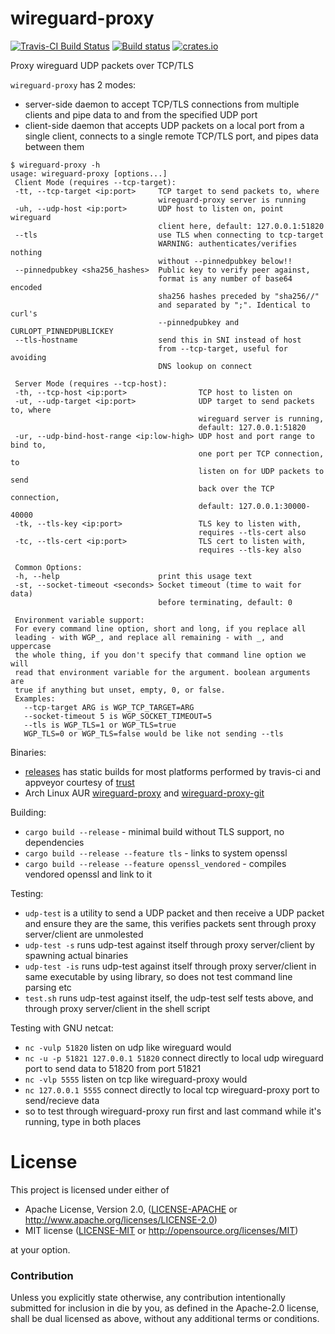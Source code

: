 # wireguard-proxy

[![Travis-CI Build Status](https://api.travis-ci.org/moparisthebest/wireguard-proxy.svg?branch=master)](https://travis-ci.org/moparisthebest/wireguard-proxy)
[![Build status](https://ci.appveyor.com/api/projects/status/vl8c9xdhvgn997d2/branch/master?svg=true)](https://ci.appveyor.com/project/moparisthebest/wireguard-proxy)
[![crates.io](https://img.shields.io/crates/v/wireguard-proxy.svg)](https://crates.io/crates/wireguard-proxy)

Proxy wireguard UDP packets over TCP/TLS

`wireguard-proxy` has 2 modes:
- server-side daemon to accept TCP/TLS connections from multiple clients and pipe data to and from the specified UDP port
- client-side daemon that accepts UDP packets on a local port from a single client, connects to a single remote TCP/TLS port, and pipes data between them

```
$ wireguard-proxy -h
usage: wireguard-proxy [options...]
 Client Mode (requires --tcp-target):
 -tt, --tcp-target <ip:port>     TCP target to send packets to, where
                                 wireguard-proxy server is running
 -uh, --udp-host <ip:port>       UDP host to listen on, point wireguard
                                 client here, default: 127.0.0.1:51820
 --tls                           use TLS when connecting to tcp-target
                                 WARNING: authenticates/verifies nothing
                                 without --pinnedpubkey below!!
 --pinnedpubkey <sha256_hashes>  Public key to verify peer against,
                                 format is any number of base64 encoded
                                 sha256 hashes preceded by "sha256//"
                                 and separated by ";". Identical to curl's
                                 --pinnedpubkey and CURLOPT_PINNEDPUBLICKEY
 --tls-hostname                  send this in SNI instead of host
                                 from --tcp-target, useful for avoiding
                                 DNS lookup on connect

 Server Mode (requires --tcp-host):
 -th, --tcp-host <ip:port>                TCP host to listen on
 -ut, --udp-target <ip:port>              UDP target to send packets to, where
                                          wireguard server is running,
                                          default: 127.0.0.1:51820
 -ur, --udp-bind-host-range <ip:low-high> UDP host and port range to bind to,
                                          one port per TCP connection, to
                                          listen on for UDP packets to send
                                          back over the TCP connection,
                                          default: 127.0.0.1:30000-40000
 -tk, --tls-key <ip:port>                 TLS key to listen with,
                                          requires --tls-cert also
 -tc, --tls-cert <ip:port>                TLS cert to listen with,
                                          requires --tls-key also

 Common Options:
 -h, --help                      print this usage text
 -st, --socket-timeout <seconds> Socket timeout (time to wait for data)
                                 before terminating, default: 0

 Environment variable support:
 For every command line option, short and long, if you replace all
 leading - with WGP_, and replace all remaining - with _, and uppercase
 the whole thing, if you don't specify that command line option we will
 read that environment variable for the argument. boolean arguments are
 true if anything but unset, empty, 0, or false.
 Examples:
   --tcp-target ARG is WGP_TCP_TARGET=ARG
   --socket-timeout 5 is WGP_SOCKET_TIMEOUT=5
   --tls is WGP_TLS=1 or WGP_TLS=true
   WGP_TLS=0 or WGP_TLS=false would be like not sending --tls
```

Binaries:

- [releases](https://github.com/moparisthebest/wireguard-proxy/releases) has static builds for most platforms performed by travis-ci and appveyor courtesy of [trust](https://github.com/japaric/trust)
- Arch Linux AUR [wireguard-proxy](https://aur.archlinux.org/packages/wireguard-proxy/) and [wireguard-proxy-git](https://aur.archlinux.org/packages/wireguard-proxy-git/)

Building:

- `cargo build --release` - minimal build without TLS support, no dependencies
- `cargo build --release --feature tls` - links to system openssl
- `cargo build --release --feature openssl_vendored` - compiles vendored openssl and link to it

Testing:

- `udp-test` is a utility to send a UDP packet and then receive a UDP packet and ensure they are the same, this verifies packets sent through proxy server/client are unmolested  
- `udp-test -s` runs udp-test against itself through proxy server/client by spawning actual binaries
- `udp-test -is` runs udp-test against itself through proxy server/client in same executable by using library, so does not test command line parsing etc
- `test.sh` runs udp-test against itself, the udp-test self tests above, and through proxy server/client in the shell script

Testing with GNU netcat:

- `nc -vulp 51820` listen on udp like wireguard would
- `nc -u -p 51821 127.0.0.1 51820` connect directly to local udp wireguard port to send data to 51820 from port 51821
- `nc -vlp 5555` listen on tcp like wireguard-proxy would
- `nc 127.0.0.1 5555` connect directly to local tcp wireguard-proxy port to send/recieve data
- so to test through wireguard-proxy run first and last command while it's running, type in both places

# License

This project is licensed under either of

 * Apache License, Version 2.0, ([LICENSE-APACHE](LICENSE-APACHE) or
   http://www.apache.org/licenses/LICENSE-2.0)
 * MIT license ([LICENSE-MIT](LICENSE-MIT) or
   http://opensource.org/licenses/MIT)

at your option.

### Contribution

Unless you explicitly state otherwise, any contribution intentionally submitted
for inclusion in die by you, as defined in the Apache-2.0 license, shall be
dual licensed as above, without any additional terms or conditions.

